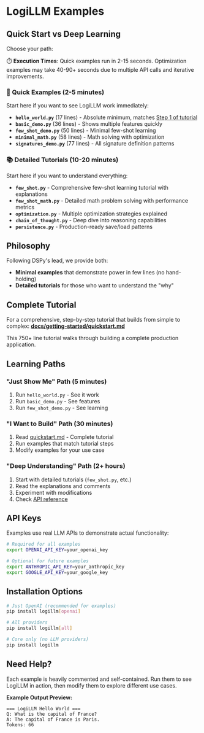 # LogiLLM Examples

## Quick Start vs Deep Learning

Choose your path:

⏱️ **Execution Times**: Quick examples run in 2-15 seconds. Optimization examples may take 40-90+ seconds due to multiple API calls and iterative improvements.

### 🚀 Quick Examples (2-5 minutes)
Start here if you want to see LogiLLM work immediately:

- **`hello_world.py`** (17 lines) - Absolute minimum, matches [Step 1 of tutorial](../docs/getting-started/quickstart.md)
- **`basic_demo.py`** (36 lines) - Shows multiple features quickly
- **`few_shot_demo.py`** (50 lines) - Minimal few-shot learning
- **`minimal_math.py`** (58 lines) - Math solving with optimization
- **`signatures_demo.py`** (77 lines) - All signature definition patterns

### 📚 Detailed Tutorials (10-20 minutes)
Start here if you want to understand everything:

- **`few_shot.py`** - Comprehensive few-shot learning tutorial with explanations
- **`few_shot_math.py`** - Detailed math problem solving with performance metrics
- **`optimization.py`** - Multiple optimization strategies explained
- **`chain_of_thought.py`** - Deep dive into reasoning capabilities
- **`persistence.py`** - Production-ready save/load patterns

## Philosophy

Following DSPy's lead, we provide both:
- **Minimal examples** that demonstrate power in few lines (no hand-holding)
- **Detailed tutorials** for those who want to understand the "why"

## Complete Tutorial

For a comprehensive, step-by-step tutorial that builds from simple to complex:
**[docs/getting-started/quickstart.md](../docs/getting-started/quickstart.md)**

This 750+ line tutorial walks through building a complete production application.

## Learning Paths

### "Just Show Me" Path (5 minutes)
1. Run `hello_world.py` - See it work
2. Run `basic_demo.py` - See features  
3. Run `few_shot_demo.py` - See learning

### "I Want to Build" Path (30 minutes)
1. Read [quickstart.md](../docs/getting-started/quickstart.md) - Complete tutorial
2. Run examples that match tutorial steps
3. Modify examples for your use case

### "Deep Understanding" Path (2+ hours)
1. Start with detailed tutorials (`few_shot.py`, etc.)
2. Read the explanations and comments
3. Experiment with modifications
4. Check [API reference](../docs/api/)

## API Keys

Examples use real LLM APIs to demonstrate actual functionality:

```bash
# Required for all examples
export OPENAI_API_KEY=your_openai_key

# Optional for future examples
export ANTHROPIC_API_KEY=your_anthropic_key
export GOOGLE_API_KEY=your_google_key
```

## Installation Options

```bash
# Just OpenAI (recommended for examples)
pip install logillm[openai]

# All providers
pip install logillm[all]

# Core only (no LLM providers)
pip install logillm
```

## Need Help?

Each example is heavily commented and self-contained. Run them to see LogiLLM in action, then modify them to explore different use cases.

**Example Output Preview:**
```
=== LogiLLM Hello World ===
Q: What is the capital of France?  
A: The capital of France is Paris.
Tokens: 66
```